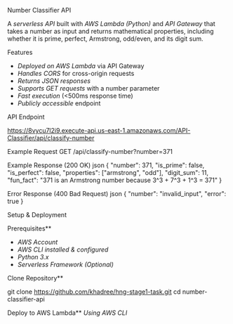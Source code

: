 Number Classifier API

A *serverless API* built with *AWS Lambda (Python)* and *API Gateway* that takes a number as input and returns mathematical properties, including whether it is prime, perfect, Armstrong, odd/even, and its digit sum.

Features
- *Deployed on AWS Lambda* via API Gateway
- *Handles CORS* for cross-origin requests
- *Returns JSON responses*
- *Supports GET requests* with a number parameter
- *Fast execution* (<500ms response time)
- *Publicly accessible* endpoint

API Endpoint

https://8vycu7l2i9.execute-api.us-east-1.amazonaws.com/API-Classifier/api/classify-number

Example Request
GET /api/classify-number?number=371

Example Response (200 OK)
json
{
    "number": 371,
    "is_prime": false,
    "is_perfect": false,
    "properties": ["armstrong", "odd"],
    "digit_sum": 11,
    "fun_fact": "371 is an Armstrong number because 3^3 + 7^3 + 1^3 = 371"
}

Error Response (400 Bad Request)
json
{
    "number": "invalid_input",
    "error": true
}

Setup & Deployment

Prerequisites**
- *AWS Account*
- *AWS CLI installed & configured*
- *Python 3.x*
- *Serverless Framework (Optional)*

Clone Repository**

git clone https://github.com/khadree/hng-stage1-task.git
cd number-classifier-api

Deploy to AWS Lambda**
*Using AWS CLI*